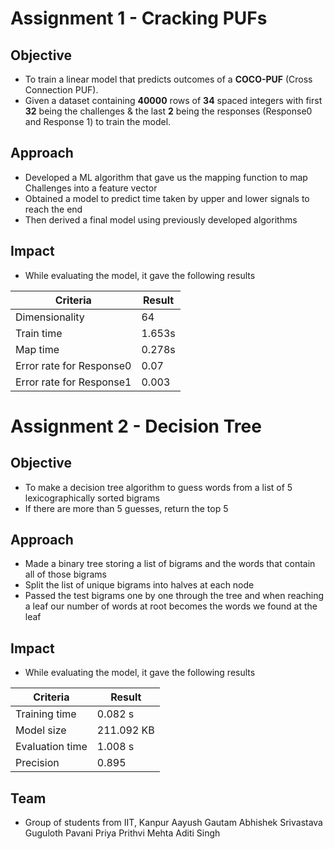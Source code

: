 # Assignment 1 - Cracking PUFs
## Objective
* To train a linear model that predicts outcomes of a **COCO-PUF** (Cross Connection PUF).
* Given a dataset containing **40000** rows of **34** spaced integers with first **32** being the challenges & the last **2** being the responses (Response0 and Response 1) to train the model.

## Approach
* Developed a ML algorithm that gave us the mapping function to map Challenges into a feature vector
* Obtained a model to predict time taken by upper and lower signals to reach the end
* Then derived a final model using previously developed algorithms

## Impact
* While evaluating the model, it gave the following results


Criteria | Result
--- | ---
Dimensionality | 64
Train time | 1.653s
Map time | 0.278s
Error rate for Response0 | 0.07
Error rate for Response1 | 0.003

# Assignment 2 - Decision Tree
## Objective
* To make a decision tree algorithm to guess words from a list of 5 lexicographically sorted bigrams
* If there are more than 5 guesses, return the top 5

## Approach
* Made a binary tree storing a list of bigrams and the words that contain all of those bigrams
* Split the list of unique bigrams into halves at each node
* Passed the test bigrams one by one through the tree and when reaching a leaf our number of words at root becomes the words we found at the leaf
  
## Impact
* While evaluating the model, it gave the following results
  
Criteria | Result
--- | ---
Training time | 0.082 s
Model size | 211.092 KB
Evaluation time | 1.008 s
Precision | 0.895

## Team
* Group of students from IIT, Kanpur
Aayush Gautam
Abhishek Srivastava
Guguloth Pavani Priya
Prithvi Mehta
Aditi Singh

